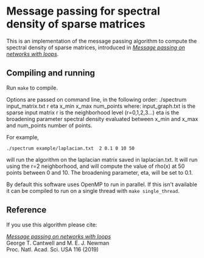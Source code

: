 # Message passing for spectral density of sparse matrices

This is an implementation of the message passing algorithm to compute the spectral density of sparse matrices, introduced in *[Message passing on networks with loops](https://doi.org/10.1073/pnas.1914893116)*.


## Compiling and running

Run `make` to compile.

Options are passed on command line, in the following order:
./spectrum input_matrix.txt r eta x_min x_max num_points
where:
input_graph.txt is the sparse input matrix
r is the neighborhood level (r=0,1,2,3...)
eta is the broadening parameter
spectral density evaluated between x_min and x_max and num_points number of points.

For example,
```
./spectrum example/laplacian.txt  2 0.1 0 10 50
```
will run the algorithm on the laplacian matrix saved in laplacian.txt.  It will run using the r=2 neighborhood, and will compute the value of rho(x) at 50 points between 0 and 10. The broadening parameter, eta, will be set to 0.1.

By default this software uses OpenMP to run in parallel.  If this isn't available it can be compiled to run on a single thread with `make single_thread`.


## Reference

If you use this algorithm please cite:

[*Message passing on networks with loops*](https://doi.org/10.1073/pnas.1914893116)<br/>
George T. Cantwell and M. E. J. Newman<br/>
Proc. Natl. Acad. Sci. USA 116 (2019)<br/>
